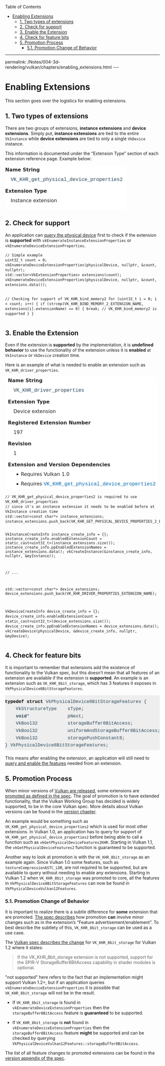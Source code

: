 <div id="toc" class="toc">
<div id="toctitle">Table of Contents</div>
<ul class="sectlevel0">
<li><a href="#enabling-extensions">Enabling Extensions</a>
<ul class="sectlevel1">
<li><a href="#_two_types_of_extensions">1. Two types of extensions</a></li>
<li><a href="#_check_for_support">2. Check for support</a></li>
<li><a href="#_enable_the_extension">3. Enable the Extension</a></li>
<li><a href="#_check_for_feature_bits">4. Check for feature bits</a></li>
<li><a href="#_promotion_process">5. Promotion Process</a>
<ul class="sectlevel2">
<li><a href="#_promotion_change_of_behavior">5.1. Promotion Change of Behavior</a></li>
</ul>
</li>
</ul>
</li>
</ul>
</div>
<hr>
<div class="paragraph">
<p>permalink: /Notes/004-3d-rendering/vulkan/chapters/enabling_extensions.html
---</p>
</div>
<h1 id="enabling-extensions" class="sect0">Enabling Extensions</h1>
<div class="paragraph">
<p>This section goes over the logistics for enabling extensions.</p>
</div>
<div class="sect1">
<h2 id="_two_types_of_extensions">1. Two types of extensions</h2>
<div class="sectionbody">
<div class="paragraph">
<p>There are two groups of extensions, <strong>instance extensions</strong> and <strong>device extensions</strong>. Simply put, <strong>instance extensions</strong> are tied to the entire <code>VkInstance</code> while <strong>device extensions</strong> are tied to only a single <code>VkDevice</code> instance.</p>
</div>
<div class="paragraph">
<p>This information is documented under the &#8220;Extension Type&#8221; section of each extension reference page. Example below:</p>
</div>
<div class="imageblock">
<div class="content">
<img src="images/enabling_extensions_instance_extension.png" alt="enabling_extensions_instance_extension.png">
</div>
</div>
</div>
</div>
<div class="sect1">
<h2 id="_check_for_support">2. Check for support</h2>
<div class="sectionbody">
<div class="paragraph">
<p>An application can <a href="https://www.khronos.org/registry/vulkan/specs/1.3-extensions/html/vkspec.html#extendingvulkan-extensions">query the physical device</a> first to check if the extension is <strong>supported</strong> with <code>vkEnumerateInstanceExtensionProperties</code> or <code>vkEnumerateDeviceExtensionProperties</code>.</p>
</div>
<div class="listingblock">
<div class="content">
<pre class="highlight"><code class="language-cpp" data-lang="cpp">// Simple example
uint32_t count = 0;
vkEnumerateDeviceExtensionProperties(physicalDevice, nullptr, &amp;count, nullptr);
std::vector&lt;VkExtensionProperties&gt; extensions(count);
vkEnumerateDeviceExtensionProperties(physicalDevice, nullptr, &amp;count, extensions.data());

// Checking for support of VK_KHR_bind_memory2
for (uint32_t i = 0; i &lt; count; i++) {
    if (strcmp(VK_KHR_BIND_MEMORY_2_EXTENSION_NAME, extensions[i].extensionName) == 0) {
        break; // VK_KHR_bind_memory2 is supported
    }
}</code></pre>
</div>
</div>
</div>
</div>
<div class="sect1">
<h2 id="_enable_the_extension">3. Enable the Extension</h2>
<div class="sectionbody">
<div class="paragraph">
<p>Even if the extension is <strong>supported</strong> by the implementation, it is <strong>undefined behavior</strong> to use the functionality of the extension unless it is <strong>enabled</strong> at <code>VkInstance</code> or <code>VkDevice</code> creation time.</p>
</div>
<div class="paragraph">
<p>Here is an example of what is needed to enable an extension such as <code>VK_KHR_driver_properties</code>.</p>
</div>
<div class="imageblock">
<div class="content">
<img src="images/enabling_extensions_driver_properties.png" alt="enabling_extensions_driver_properties.png">
</div>
</div>
<div class="listingblock">
<div class="content">
<pre class="highlight"><code class="language-cpp" data-lang="cpp">// VK_KHR_get_physical_device_properties2 is required to use VK_KHR_driver_properties
// since it's an instance extension it needs to be enabled before at VkInstance creation time
std::vector&lt;const char*&gt; instance_extensions;
instance_extensions.push_back(VK_KHR_GET_PHYSICAL_DEVICE_PROPERTIES_2_EXTENSION_NAME);

VkInstanceCreateInfo instance_create_info  = {};
instance_create_info.enabledExtensionCount   = static_cast&lt;uint32_t&gt;(instance_extensions.size());
instance_create_info.ppEnabledExtensionNames = instance_extensions.data();
vkCreateInstance(&amp;instance_create_info, nullptr, &amp;myInstance));

// ...

std::vector&lt;const char*&gt; device_extensions;
device_extensions.push_back(VK_KHR_DRIVER_PROPERTIES_EXTENSION_NAME);

VkDeviceCreateInfo device_create_info      = {};
device_create_info.enabledExtensionCount   = static_cast&lt;uint32_t&gt;(device_extensions.size());
device_create_info.ppEnabledExtensionNames = device_extensions.data();
vkCreateDevice(physicalDevice, &amp;device_create_info, nullptr, &amp;myDevice);</code></pre>
</div>
</div>
</div>
</div>
<div class="sect1">
<h2 id="_check_for_feature_bits">4. Check for feature bits</h2>
<div class="sectionbody">
<div class="paragraph">
<p>It is important to remember that extensions add the existence of functionality to the Vulkan spec, but this doesn&#8217;t mean that all features of an extension are available if the extension is <strong>supported</strong>. An example is an extension such as <code>VK_KHR_8bit_storage</code>, which has 3 features it exposes in <code>VkPhysicalDevice8BitStorageFeatures</code>.</p>
</div>
<div class="imageblock">
<div class="content">
<img src="images/enabling_extensions_8bit.png" alt="enabling_extensions_8bit.png">
</div>
</div>
<div class="paragraph">
<p>This means after enabling the extension, an application will still need to <a href="enabling_features.html#enabling-features">query and enable the features</a> needed from an extension.</p>
</div>
</div>
</div>
<div class="sect1">
<h2 id="_promotion_process">5. Promotion Process</h2>
<div class="sectionbody">
<div class="paragraph">
<p>When minor versions of <a href="vulkan_release_summary.html#vulkan-release-summary">Vulkan are released</a>, some extensions are <a href="https://www.khronos.org/registry/vulkan/specs/1.3-extensions/html/vkspec.html#extendingvulkan-compatibility-promotion">promoted as defined in the spec</a>. The goal of promotion is to have extended functionality, that the Vulkan Working Group has decided is widely supported, to be in the core Vulkan spec. More details about Vulkan versions can be found in the <a href="versions.html#versions">version chapter</a>.</p>
</div>
<div class="paragraph">
<p>An example would be something such as <code>VK_KHR_get_physical_device_properties2</code> which is used for most other extensions. In Vulkan 1.0, an application has to query for support of <code>VK_KHR_get_physical_device_properties2</code> before being able to call a function such as <code>vkGetPhysicalDeviceFeatures2KHR</code>. Starting in Vulkan 1.1, the <code>vkGetPhysicalDeviceFeatures2</code> function is guaranteed to be supported.</p>
</div>
<div class="paragraph">
<p>Another way to look at promotion is with the <code>VK_KHR_8bit_storage</code> as an example again. Since Vulkan 1.0 some features, such as <code>textureCompressionASTC_LDR</code>, are not required to be supported, but are available to query without needing to enable any extensions. Starting in Vulkan 1.2 when <code>VK_KHR_8bit_storage</code> was promoted to core, all the features in <code>VkPhysicalDevice8BitStorageFeatures</code> can now be found in <code>VkPhysicalDeviceVulkan12Features</code>.</p>
</div>
<div class="sect2">
<h3 id="_promotion_change_of_behavior">5.1. Promotion Change of Behavior</h3>
<div class="paragraph">
<p>It is important to realize there is a subtle difference for <strong>some</strong> extension that are promoted. <a href="https://www.khronos.org/registry/vulkan/specs/1.3-extensions/html/vkspec.html#extendingvulkan-compatibility-promotion">The spec describes</a> how promotion <strong>can</strong> involve minor changes such as in the extension&#8217;s &#8220;Feature advertisement/enablement&#8221;. To best describe the subtlety of this, <code>VK_KHR_8bit_storage</code> can be used as a use case.</p>
</div>
<div class="paragraph">
<p>The <a href="https://www.khronos.org/registry/vulkan/specs/1.3-extensions/html/vkspec.html#_differences_relative_to_vk_khr_8bit_storage">Vulkan spec describes the change</a> for <code>VK_KHR_8bit_storage</code> for Vulkan 1.2 where it states:</p>
</div>
<div class="quoteblock">
<blockquote>
<div class="paragraph">
<p>If the VK_KHR_8bit_storage extension is not supported, support for the SPIR-V StorageBuffer8BitAccess capability in shader modules is optional.</p>
</div>
</blockquote>
</div>
<div class="paragraph">
<p>"not supported" here refers to the fact that an implementation might support Vulkan 1.2+, but if an application queries <code>vkEnumerateDeviceExtensionProperties</code> it is possible that <code>VK_KHR_8bit_storage</code> will not be in the result.</p>
</div>
<div class="ulist">
<ul>
<li>
<p>If <code>VK_KHR_8bit_storage</code> is found in <code>vkEnumerateDeviceExtensionProperties</code> then the <code>storageBuffer8BitAccess</code> feature is <strong>guaranteed</strong> to be supported.</p>
</li>
<li>
<p>If <code>VK_KHR_8bit_storage</code> is <strong>not</strong> found in <code>vkEnumerateDeviceExtensionProperties</code> then the <code>storageBuffer8BitAccess</code> feature <strong>might</strong> be supported and can be checked by querying <code>VkPhysicalDeviceVulkan12Features::storageBuffer8BitAccess</code>.</p>
</li>
</ul>
</div>
<div class="paragraph">
<p>The list of all feature changes to promoted extensions can be found in the <a href="https://www.khronos.org/registry/vulkan/specs/1.3-extensions/html/vkspec.html#versions">version appendix of the spec</a>.</p>
</div>
</div>
</div>
</div>